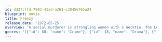 ```yaml
---
id: dd3fcffd-7983-41ad-a261-c38456465a24
blueprint: movie
title: Frenzy
release_date: '1972-05-25'
overview: 'A serial murderer is strangling women with a necktie. The London police have a suspect, but he is the wrong man.'
genres: '[{"id": 80, "name": "Crime"}, {"id": 18, "name": "Drama"}, {"id": 9648, "name": "Mystery"}, {"id": 53, "name": "Thriller"}]'
---
```

